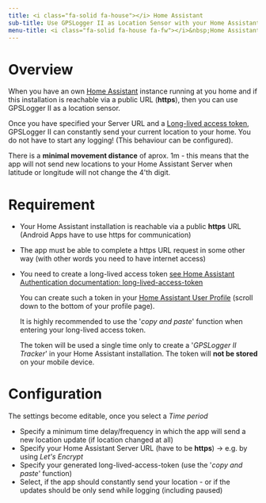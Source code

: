 ```yaml
---
title: <i class="fa-solid fa-house"></i> Home Assistant
sub-title: Use GPSLogger II as Location Sensor with your Home Assistant installation
menu-title: <i class="fa-solid fa-house fa-fw"></i>&nbsp;Home Assistant
---
```


# Overview

When you have an own [Home Assistant](https://www.home-assistant.io/) instance running at you home and if this
installation is reachable via a public URL (__https__), then you can use GPSLogger II as a location sensor.

Once you have specified your Server URL and
a [Long-lived access token](https://developers.home-assistant.io/docs/auth_api/#long-lived-access-token),
GPSLogger II can constantly send your current location to your home. You do not have to start any logging! (This
behaviour can be configured).

<i class="fa-solid fa-hand-point-up fa-fw"></i> There is a __minimal movement distance__ of aprox. 1m - this means that
the app will not send new locations to your Home Assistant Server when latitude or longitude will not change the 4'th
digit.

# Requirement

- Your Home Assistant installation is reachable via a public __https__ URL (Android Apps have to use https for
  communication)
- The app must be able to complete a https URL request in some other way (with other words you need to have internet
  access)
- You need to create a long-lived access
  token [see Home Assistant Authentication documentation: long-lived-access-token](https://developers.home-assistant.io/docs/auth_api/#long-lived-access-token)
  
  You can create such a token in
  your [Home Assistant User Profile](https://www.home-assistant.io/docs/authentication/#your-account-profile)
  (scroll down to the bottom of your profile page).

  It is highly recommended to use the '_copy and paste_' function when entering your long-lived access token.

  The token will be used a single time only to create a '_GPSLogger II Tracker_' in your Home Assistant installation.
  The token will __not be stored__ on your mobile device.

# Configuration
<i class="fa-solid fa-hand-point-up fa-fw"></i> The settings become editable, once you select a _Time period_ 

- Specify a minimum time delay/frequency in which the app will send a new location update (if location changed at all)
- Specify your Home Assistant Server URL (have to be __https__) -> e.g. by using _Let's Encrypt_
- Specify your generated long-lived-access-token (use the '_copy and paste_' function)
- Select, if the app should constantly send your location - or if the updates should be only send while logging
  (including paused) 
